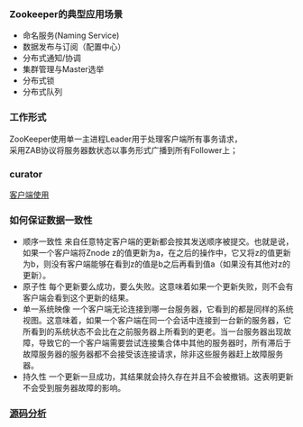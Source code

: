 ### Zookeeper的典型应用场景
* 命名服务(Naming Service)
* 数据发布与订阅（配置中心）
* 分布式通知/协调
* 集群管理与Master选举
* 分布式锁
* 分布式队列

### 工作形式
ZooKeeper使用单一主进程Leader用于处理客户端所有事务请求，  
采用ZAB协议将服务器数状态以事务形式广播到所有Follower上；

### curator
[客户端使用](https://www.jianshu.com/p/70151fc0ef5d)

### 如何保证数据一致性
* 顺序一致性
  来自任意特定客户端的更新都会按其发送顺序被提交。也就是说，如果一个客户端将Znode z的值更新为a，在之后的操作中，它又将z的值更新为b，则没有客户端能够在看到z的值是b之后再看到值a（如果没有其他对z的更新）。
* 原子性
  每个更新要么成功，要么失败。这意味着如果一个更新失败，则不会有客户端会看到这个更新的结果。
* 单一系统映像
  一个客户端无论连接到哪一台服务器，它看到的都是同样的系统视图。这意味着，如果一个客户端在同一个会话中连接到一台新的服务器，它所看到的系统状态不会比在之前服务器上所看到的更老。当一台服务器出现故障，导致它的一个客户端需要尝试连接集合体中其他的服务器时，所有滞后于故障服务器的服务器都不会接受该连接请求，除非这些服务器赶上故障服务器。
* 持久性
  一个更新一旦成功，其结果就会持久存在并且不会被撤销。这表明更新不会受到服务器故障的影响。


### [源码分析](https://blog.csdn.net/qq_40697071/article/details/102947039)





